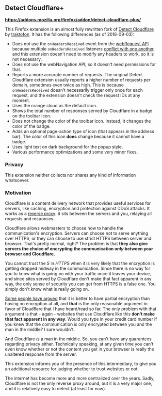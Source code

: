 Detect Cloudflare+
------------------

**https://addons.mozilla.org/firefox/addon/detect-cloudflare-plus/**

This Firefox extension is an almost fully rewritten fork of [Detect Cloudflare](https://github.com/traktofon/cf-detect) by [traktofon](https://github.com/traktofon). It has the following differences (as of 2018-09-03):
- Does not use the `onHeadersReceived` event from the [webRequest API](https://developer.mozilla.org/en-US/docs/Mozilla/Add-ons/WebExtensions/API/webRequest/) because multiple `onHeadersReceived` listeners [conflict with one another](https://github.com/ghacksuserjs/ghacks-user.js/issues/265), and this extension doesn't need to modify any headers to work, so it is not necessary.
- Does not use the webNavigation API, so it doesn't need permissions for that.
- Reports a more accurate number of requests. The original Detect Cloudflare extension usually reports a higher number of requests per domain, sometimes even twice as high. This is because `onHeadersReceived` doesn't necessarily trigger only once for each request, and the extension doesn't check the request IDs at any moment.
- Uses the orange cloud as the default icon.
- Shows the total number of responses served by Cloudflare in a badge on the toolbar icon.
- Does not change the color of the toolbar icon. Instead, it changes the color of the badge.
- Adds an optional page-action type of icon (that appears in the address bar). The color of this icon **does** change because it cannot have a badge.
- Uses light text on dark background for the popup style.
- Various performance optimizations and some very minor fixes.

### Privacy

This extension neither collects nor shares any kind of information whatsoever.

### Motivation

Cloudflare is a content delivery network that provides useful services for servers, like caching, encryption and protection against DDoS attacks. It works as a [reverse proxy](https://en.wikipedia.org/wiki/Reverse_proxy): it sits between the servers and you, relaying all requests and responses.

Cloudflare allows webmasters to choose how to handle the communication's encryption. Servers can choose not to serve anything over HTTPS, or they can choose to use strict HTTPS between server and browser. That's pretty normal, right? The problem is that **they also give servers the choice of encrypting the communication *only* between your browser and Cloudflare.**

You cannot trust the *S* in *HTTPS* when it is very likely that the encryption is getting dropped midway in the communication. Since there is no way for you to know what is going on with your traffic once it leaves your device, and since sites served by Cloudflare don't make that fact apparent in any way, the only sense of security you can get from HTTPS is a false one. You simply don't know what is really going on.

[Some people have argued](https://www.troyhunt.com/cloudflare-ssl-and-unhealthy-security-absolutism/) that it is better to have partial encryption than having no encryption at all, and **that** is the only reasonable argument in favor of Cloudflare that I have heard/read so far. The only problem with that argument is that - again - websites that use Cloudflare like this **don't make that fact apparent in any way**. Would you type in your credit card number if you knew that the communication is only encrypted between you and the man in the middle? I sure wouldn't.

And Cloudflare *is* a man in the middle. So, you can't have any guarantees regarding privacy either. Technically speaking, at any given time you can't even know whether or not the content you get in your browser is really the unaltered response from the server.

This extension informs you of the presence of this intermediary, to give you an additional resource for judging whether to trust websites or not.

The internet has become more and more centralized over the years. Sadly, Cloudflare is not the only reverse proxy around, but it is a very major one, and it is relatively easy to detect (at least for now).
